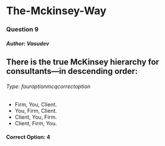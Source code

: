 
        
# The-Mckinsey-Way
        
### Question 9
        
##### Author: Vasudev
        
## There is the true McKinsey hierarchy for consultants—in descending order:
        
###### Type: fouroptionmcqcorrectoption
        
- Firm, You, Client.
- You, Firm, Client.
- Client, You, Firm.
- Client, Firm, You.
#### Correct Option: 4